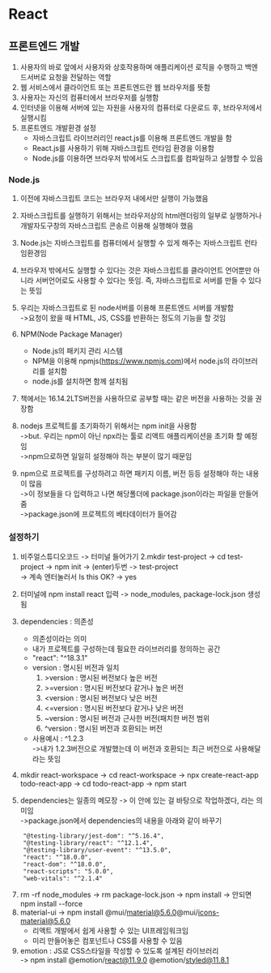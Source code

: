 # React

## 프론트엔드 개발

1. 사용자의 바로 앞에서 사용자와 상호작용하며 애플리케이션 로직을 수행하고 백엔드서버로 요청을 전달하는 역할
2. 웹 서비스에서 클라이언트 또는 프론트엔드란 웹 브라우저를 뜻함
3. 사용자는 자신의 컴퓨터에서 브라우저를 실행함
4. 인터넷을 이용해 서버에 있는 자원을 사용자의 컴퓨터로 다운로드 후, 브라우저에서 실행시킴
5. 프론트엔드 개발환경 설정
    - 자바스크립트 라이브러리인 react.js를 이용해 프론트엔드 개발을 함
    - React.js를 사용하기 위해 자바스크립트 런타임 환경을 이용함
    - Node.js를 이용하면 브라우저 밖에서도 스크립트를 컴파일하고 실행할 수 있음

### Node.js

1. 이전에 자바스크립트 코드는 브라우저 내에서만 실행이 가능했음
2. 자바스크립트를 실행하기 위해서는 브라우저상의 html렌더링의 일부로 실행하거나 개발자도구창의 자바스크립트 콘송르 이용해 실행해야 했음
3. Node.js는 자바스크립트를 컴퓨터에서  실행할 수 있게 해주는 자바스크립트 런타임환경임
4. 브라우저 밖에서도 실행할 수 있다는 것은 자바스크립트를 클라이언트 언어뿐만 아니라 서버언어로도 사용할 수 있다는 뜻임. 즉, 자바스크립트로 서버를 만들 수 있다는 뜻임
5. 우리는 자바스크립트로 된 node서버를 이용해 프론트엔드 서버를 개발함
<br>->요청이 왔을 때 HTML, JS, CSS를 반환하는 정도의 기능을  할 것임

6. NPM(Node Package Manager)
    - Node.js의 패키지 관리 시스템
    - NPM을 이용해 npmjs(https://www.npmjs.com)에서 node.js의 라이브러리를 설치함
    - node.js를 설치하면 함께 설치됨
7. 책에서는 16.14.2LTS버전을 사용하므로 공부할 때는 같은 버전을 사용하는 것을 권장함
8. nodejs 프로젝트를 초기화하기 위해서는 npm init을 사용함
<br>->but. 우리는 npm이 아닌 npx라는 툴로 리액트 애플리케이션을 초기화 할 예정임
<br>->npm으로하면 일일히 설정해야 하는 부분이 많기 때문임

9. npm으로 프로젝트를 구성하려고 하면 패키지 이름, 버전 등등 설정해야 하는 내용이 많음
<br>->이 정보들을 다 입력하고 나면 해당폴더에 package.json이라는 파일을 만들어 줌
<br>->package.json에 프로젝트의 베타데이터가 들어감


### 설정하기

1. 비주얼스튜디오코드 -> 터미널 들어가기
2.mkdir test-project -> cd test-project -> npm init -> (enter)두번 -> test-project
<br>-> 계속 엔터눌러서 Is this OK? -> yes

3. 터미널에 npm install react 입력 -> node_modules, package-lock.json 생성됨
4. dependencies : 의존성
    - 의존성이라는 의미
    - 내가 프로젝트를 구성하는데 필요한 라이브러리를 정의하는 공간
    - "react": "^18.3.1" 
    - version : 명시된 버전과 일치
        1. \>version : 명시된 버전보다 높은 버전
        2. \>\=version : 명시된 버전보다 같거나 높은 버전
        3. \<version : 명시된 버전보다 낮은 버전
        4. <=version : 명시된 버전보다 같거나 낮은 버전
        5. ~version : 명시된 버전과 근사한 버전(패치한 버전 범위 
        6. ^version : 명시된 버전과 호환되는 버전
    - 사용예시 : ^1.2.3
    <br>->내가 1.2.3버전으로 개발했는데 이 버전과 호환되는 최근 버전으로 사용해달라는 뜻임
5. mkdir react-workspace -> cd react-workspace -> npx create-react-app todo-react-app
-> cd todo-react-app -> npm start
6. dependencies는 일종의 메모장 -> 이 안에 있는 걸 바탕으로 작업하겠다, 라는 의미임
<br>->package.json에서 dependencies의 내용을 아래와 같이 바꾸기

```JS
    "@testing-library/jest-dom": "^5.16.4",
    "@testing-library/react": "^12.1.4",
    "@testing-library/user-event": "^13.5.0",
    "react": "^18.0.0",
    "react-dom": "^18.0.0",
    "react-scripts": "5.0.0",
    "web-vitals": "^2.1.4"
```
7. rm -rf node_modules -> rm package-lock.json -> npm install -> 안되면 npm install --force
8. material-ui -> npm install @mui/material@5.6.0@mui/icons-material@5.6.0
    - 리액트 개발에서 쉽게 사용할 수 있는 UI프레임워크임
    - 미리 만들어놓은 컴포넌트나 CSS를 사용할 수 있음
9. emotion : JS로 CSS스타일을 작성할 수 있도록 설계된 라이브러리
<br>-> npm install @emotion/react@11.9.0 @emotion/styled@11.8.1